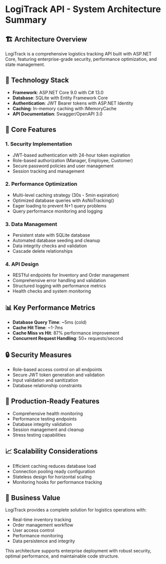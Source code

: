 # LogiTrack API - System Architecture Summary

## 🏗️ Architecture Overview
LogiTrack is a comprehensive logistics tracking API built with ASP.NET Core, featuring enterprise-grade security, performance optimization, and state management.

## 🔧 Technology Stack
- **Framework**: ASP.NET Core 9.0 with C# 13.0
- **Database**: SQLite with Entity Framework Core
- **Authentication**: JWT Bearer tokens with ASP.NET Identity
- **Caching**: In-memory caching with IMemoryCache
- **API Documentation**: Swagger/OpenAPI 3.0

## 🎯 Core Features

### 1. **Security Implementation**
- JWT-based authentication with 24-hour token expiration
- Role-based authorization (Manager, Employee, Customer)
- Secure password policies and user management
- Session tracking and management

### 2. **Performance Optimization**
- Multi-level caching strategy (30s - 5min expiration)
- Optimized database queries with AsNoTracking()
- Eager loading to prevent N+1 query problems
- Query performance monitoring and logging

### 3. **Data Management**
- Persistent state with SQLite database
- Automated database seeding and cleanup
- Data integrity checks and validation
- Cascade delete relationships

### 4. **API Design**
- RESTful endpoints for Inventory and Order management
- Comprehensive error handling and validation
- Structured logging with performance metrics
- Health checks and system monitoring

## 📊 Key Performance Metrics
- **Database Query Time**: ~5ms (cold)
- **Cache Hit Time**: ~1-7ms 
- **Cache Miss vs Hit**: 87% performance improvement
- **Concurrent Request Handling**: 50+ requests/second

## 🔒 Security Measures
- Role-based access control on all endpoints
- Secure JWT token generation and validation
- Input validation and sanitization
- Database relationship constraints

## 🚀 Production-Ready Features
- Comprehensive health monitoring
- Performance testing endpoints
- Database integrity validation
- Session management and cleanup
- Stress testing capabilities

## 📈 Scalability Considerations
- Efficient caching reduces database load
- Connection pooling ready configuration
- Stateless design for horizontal scaling
- Monitoring hooks for performance tracking

## 🎯 Business Value
LogiTrack provides a complete solution for logistics operations with:
- Real-time inventory tracking
- Order management workflow
- User access control
- Performance monitoring
- Data persistence and integrity

This architecture supports enterprise deployment with robust security, optimal performance, and maintainable code structure.

